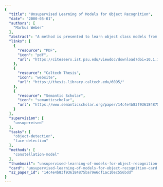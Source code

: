 ```yaml
---
{
  "title": "Unsupervised Learning of Models for Object Recognition",
  "date": "2000-05-01",
  "authors": [
    "Markus Weber"
  ],
  "abstract": "A method is presented to learn object class models from unlabeled and unsegmented cluttered scenes for the purpose of visual object recognition. The variability across a class of objects is modeled in a principled way, treating objects as flexible constellations of rigid parts (features). Variability is represented by a joint probability density function (pdf) on the shape of the constellation and the output of part detectors. Corresponding \"constellation models\" can be learned in a completely unsupervised fashion. In a first stage, the learning method automatically identifies distinctive parts in the training set by applying a clustering algorithm to patterns selected by an interest operator. It then learns the statistical shape model using expectation maximization. Mixtures of constellation models can be defined and applied to \"discover\" object categories in an unsupervised manner. The method achieves very good classification results on human faces, cars, leaves, handwritten letters, and cartoon characters.",
  "links": [
    {
      "resource": "PDF",
      "icon": "pdf",
      "url": "https://citeseerx.ist.psu.edu/viewdoc/download?doi=10.1.1.90.8680&rep=rep1&type=pdf"
    },
    {
      "resource": "Caltech Thesis",
      "icon": "website",
      "url": "https://thesis.library.caltech.edu/6095/"
    },
    {
      "resource": "Semantic Scholar",
      "icon": "semanticscholar",
      "url": "https://www.semanticscholar.org/paper/14c4e4b83f936184875ba79e6df1ac10ec556bdd"
    }
  ],
  "supervision": [
    "unsupervised"
  ],
  "tasks": [
    "object-detection",
    "face-detection"
  ],
  "methods": [
    "constellation-model"
  ],
  "thumbnail": "unsupervised-learning-of-models-for-object-recognition-thumb.jpg",
  "card": "unsupervised-learning-of-models-for-object-recognition-card.jpg",
  "s2_paper_id": "14c4e4b83f936184875ba79e6df1ac10ec556bdd"
}
---
```


